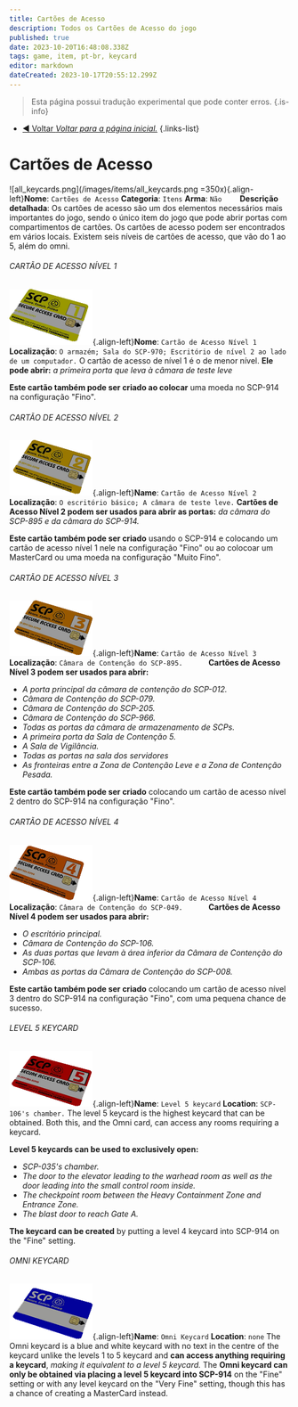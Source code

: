```yaml
---
title: Cartões de Acesso
description: Todos os Cartões de Acesso do jogo
published: true
date: 2023-10-20T16:48:08.338Z
tags: game, item, pt-br, keycard
editor: markdown
dateCreated: 2023-10-17T20:55:12.299Z
---
```


> Esta página possui tradução experimental que pode conter erros.
{.is-info}

- [:arrow_backward: Voltar *Voltar para a página inicial.*](/game/items#items)
{.links-list}
# Cartões de Acesso
![all_keycards.png](/images/items/all_keycards.png =350x){.align-left}**Nome**: `Cartões de Acesso`
**Categoria**: `Itens`
**Arma**: `Não`
⠀
 ⠀
**Descrição detalhada**: Os cartões de acesso são um dos elementos necessários mais importantes do jogo, sendo o único item do jogo que pode abrir portas com compartimentos de cartões. Os cartões de acesso podem ser encontrados em vários locais. Existem seis níveis de cartões de acesso, que vão do 1 ao 5, além do omni.
###### CARTÃO DE ACESSO NÍVEL 1
![keycard1.png](/images/items/keycard1.png){.align-left}**Nome**: `Cartão de Acesso Nível 1`
**Localização**: `O armazém; Sala do SCP-970; Escritório de nível 2 ao lado de um computador.`
O cartão de acesso de nível 1 é o de menor nível. **Ele pode abrir:** *a primeira porta que leva à câmara de teste leve*

**Este cartão também pode ser criado ao colocar** uma moeda no SCP-914 na configuração "Fino".
###### CARTÃO DE ACESSO NÍVEL 2
![keycard2.png](/images/items/keycard2.png){.align-left}**Name**: `Cartão de Acesso Nível 2`
**Localização**: `O escritório básico; A câmara de teste leve.`
**Cartões de Acesso Nível 2 podem ser usados para abrir as portas:** *da câmara do SCP-895 e da câmara do SCP-914.*

**Este cartão também pode ser criado** usando o SCP-914 e colocando um cartão de acesso nível 1 nele na configuração "Fino" ou ao colocoar um MasterCard ou uma moeda na configuração "Muito Fino".
###### CARTÃO DE ACESSO NÍVEL 3
![keycard3.png](/images/items/keycard3.png){.align-left}**Name**: `Cartão de Acesso Nível 3`
**Localização**: `Câmara de Contenção do SCP-895.`
⠀
⠀
⠀
**Cartões de Acesso Nível 3 podem ser usados para abrir:**
- *A porta principal da câmara de contenção do SCP-012.*
- *Câmara de Contenção do SCP-079.*
- *Câmara de Contenção do SCP-205.*
- *Câmara de Contenção do SCP-966.*
- *Todas as portas da câmara de armazenamento de SCPs.*
- *A primeira porta da Sala de Contenção 5.*
- *A Sala de Vigilância.*
- *Todas as portas na sala dos servidores*
- *As fronteiras entre a Zona de Contenção Leve e a Zona de Contenção Pesada.*

**Este cartão também pode ser criado** colocando um cartão de acesso nível 2 dentro do SCP-914 na configuração "Fino".
###### CARTÃO DE ACESSO NÍVEL 4
![keycard4.png](/images/items/keycard4.png){.align-left}**Name**: `Cartão de Acesso Nível 4`
**Localização**: `Câmara de Contenção do SCP-049.`
⠀
⠀
⠀
**Cartões de Acesso Nível 4 podem ser usados para abrir:**
- *O escritório principal.*
- *Câmara de Contenção do SCP-106.*
- *As duas portas que levam à área inferior da Câmara de Contenção do SCP-106.*
- *Ambas as portas da Câmara de Contenção do SCP-008.*

**Este cartão também pode ser criado** colocando um cartão de acesso nível 3 dentro do SCP-914 na configuração "Fino", com uma pequena chance de sucesso.
###### LEVEL 5 KEYCARD
![keycard5.png](/images/items/keycard5.png){.align-left}**Name**: `Level 5 keycard`
**Location**: `SCP-106's chamber.`
The level 5 keycard is the highest keycard that can be obtained. Both this, and the Omni card, can access any rooms requiring a keycard.

**Level 5 keycards can be used to exclusively open:**

- *SCP-035's chamber.*
- *The door to the elevator leading to the warhead room as well as the door leading into the small control room inside.*
- *The checkpoint room between the Heavy Containment Zone and Entrance Zone.*
- *The blast door to reach Gate A.*

**The keycard can be created** by putting a level 4 keycard into SCP-914 on the "Fine" setting.
###### OMNI KEYCARD
![keycard6.png](/images/items/keycard6.png){.align-left}**Name**: `Omni Keycard`
**Location**: `none`
The Omni keycard is a blue and white keycard with no text in the  centre of the keycard unlike the levels 1 to 5 keycard and **can access anything requiring a keycard**, *making it equivalent to a level 5 keycard.* The **Omni keycard can only be obtained via placing a level 5 keycard into SCP-914** on the "Fine" setting or with any level keycard on the "Very Fine" setting, though this has a chance of creating a MasterCard instead.